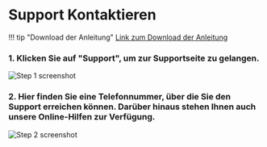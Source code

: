 # Support Kontaktieren

!!! tip "Download der Anleitung"
        [Link zum Download der Anleitung](../../../../assets/Support-Anleitungen/Support.pdf)

### 1. Klicken Sie auf "Support", um zur Supportseite zu gelangen.
![Step 1 screenshot](https://images.tango.us/workflows/af2c12be-6129-464a-aa71-ce03ed253fa0/steps/43bab823-85f9-41dc-8e95-e8175032cd17/7a6cace8-a258-47c0-bf63-010b3f2612d2.png?crop=focalpoint&fit=crop&fp-x=0.5000&fp-y=0.5000&w=1200&blend-align=bottom&blend-mode=normal)


### 2. Hier finden Sie eine Telefonnummer, über die Sie den Support erreichen können. Darüber hinaus stehen Ihnen auch unsere Online-Hilfen zur Verfügung.
![Step 2 screenshot](https://images.tango.us/workflows/af2c12be-6129-464a-aa71-ce03ed253fa0/steps/df5d7ad4-4c65-4c7b-ae75-18fa8a6cf1de/0342a574-425f-4ebc-a0fc-b0761586c8b2.png?crop=focalpoint&fit=crop&fp-x=0.5000&fp-y=0.5000&w=1200&blend-align=bottom&blend-mode=normal)
